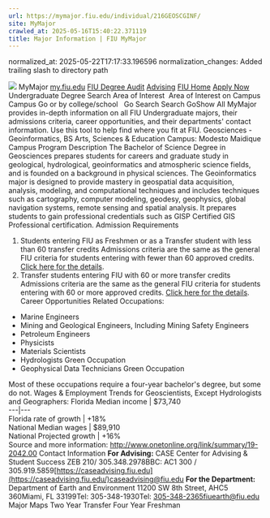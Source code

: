 ```yaml
---
url: https://mymajor.fiu.edu/individual/216GEOSCGINF/
site: MyMajor
crawled_at: 2025-05-16T15:40:22.371119
title: Major Information | FIU MyMajor
---
```

normalized_at: 2025-05-22T17:17:33.196596
normalization_changes: Added trailing slash to directory path

![](https://mymajor.fiu.edu/assets/logo-T4VPR2BI.png)
MyMajor
[my.fiu.edu](https://my.fiu.edu/)
[FIU Degree Audit](https://dasa.fiu.edu/all-departments/advising/panther-success-hub/panther-degree-audit/)
[Advising](https://advising.fiu.edu)
[FIU Home](https://www.fiu.edu/)
[Apply Now](https://admissions.fiu.edu/)
Undergraduate Degree Search
Area of Interest
​
Area of Interest
on
Campus
​
Campus
Go
or by college/school
​
​
Go
Search
Search
GoShow All
MyMajor provides in-depth information on all FIU Undergraduate majors, their admissions criteria, career opportunities, and their departments' contact information. Use this tool to help find where you fit at FIU.
Geosciences - Geoinformatics,
BS
Arts, Sciences & Education
Campus:
Modesto Maidique Campus
Program Description
The Bachelor of Science Degree in Geosciences prepares students for careers and graduate study in geological, hydrological, geoinformatics and atmospheric science fields, and is founded on a background in physical sciences. The Geoinformatics major is designed to provide mastery in geospatial data acquisition, analysis, modeling, and computational techniques and includes techniques such as cartography, computer modeling, geodesy, geophysics, global navigation systems, remote sensing and spatial analysis. It prepares students to gain professional credentials such as GISP Certified GIS Professional certification.
Admission Requirements
1. Students entering FIU as Freshmen or as a Transfer student with less than 60 transfer credits
Admissions criteria are the same as the general FIU criteria for students entering with fewer than 60 approved credits. [Click here for the details](http://admissions.fiu.edu/apply/freshman/).
2. Transfer students entering FIU with 60 or more transfer credits
Admissions criteria are the same as the general FIU criteria for students entering with 60 or more approved credits. [Click here for the details](http://admissions.fiu.edu/apply/transfer/).
Career Opportunities
Related Occupations:
  * Marine Engineers
  * Mining and Geological Engineers, Including Mining Safety Engineers
  * Petroleum Engineers
  * Physicists
  * Materials Scientists
  * Hydrologists Green Occupation
  * Geophysical Data Technicians Green Occupation


Most of these occupations require a four-year bachelor's degree, but some do not.
Wages & Employment Trends for Geoscientists, Except Hydrologists and Geographers:
Florida Median income | $73,740  
---|---  
Florida rate of growth | +18%  
National Median wages | $89,910  
National Projected growth | +16%  
Source and more information: <http://www.onetonline.org/link/summary/19-2042.00>
Contact Information
**For Advising:**
CASE Center for Advising & Student Success
ZEB 210/ 305.348.2978BBC: AC1 300 / 305.919.5859[https://caseadvising.fiu.edu](https://caseadvising.fiu.edu/)caseadvising@fiu.edu
**For the Department:**
Department of Earth and Environment
11200 SW 8th Street, AHC5 360Miami, FL 33199Tel: 305-348-1930Tel: 305-348-2365fiuearth@fiu.edu
Major Maps
Two Year Transfer
Four Year Freshman
